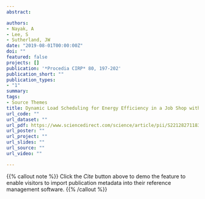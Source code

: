 ```yaml
---
abstract: 

authors:
- Nayak, A
- Lee, S
- Sutherland, JW
date: "2019-08-01T00:00:00Z"
doi: ""
featured: false
projects: []
publication: '*Procedia CIRP* 80, 197-202'
publication_short: ""
publication_types:
- "1"
summary: 
tags:
- Source Themes
title: Dynamic Load Scheduling for Energy Efficiency in a Job Shop with On-site Wind Mill for Energy Generation 
url_code: ""
url_dataset: ""
url_pdf: https://www.sciencedirect.com/science/article/pii/S2212827118312824
url_poster: ""
url_project: ""
url_slides: ""
url_source: ""
url_video: ""

---
```


{{% callout note %}}
Click the *Cite* button above to demo the feature to enable visitors to import publication metadata into their reference management software.
{{% /callout %}}
<!--
{{% callout note %}}
Create your slides in Markdown - click the *Slides* button to check out the example.
{{% /callout %}}

Supplementary notes can be added here, including [code, math, and images](https://wowchemy.com/docs/writing-markdown-latex/).
-->
